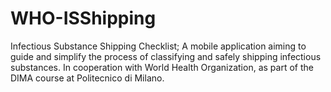 # WHO-ISShipping
Infectious Substance Shipping Checklist; A mobile application aiming to guide and simplify the process of classifying and safely shipping infectious substances. In cooperation with World Health Organization, as part of the DIMA course at Politecnico di Milano.
